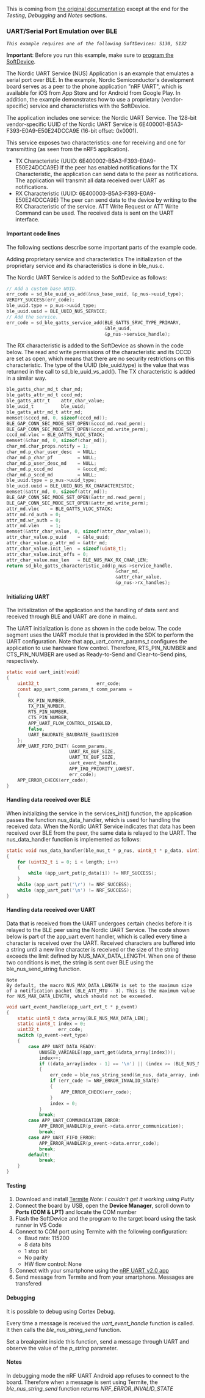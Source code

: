 This is coming from [the original documentation](http://infocenter.nordicsemi.com/topic/com.nordic.infocenter.sdk5.v12.3.0/ble_sdk_app_nus_eval.html?cp=4_0_7_4_2_2_19) except at the end for the *Testing*, *Debugging* and *Notes* sections.


### UART/Serial Port Emulation over BLE
*`This example requires one of the following SoftDevices: S130, S132`*

**Important**: Before you run this example, make sure to [program the SoftDevice](http://infocenter.nordicsemi.com/topic/com.nordic.infocenter.sdk5.v12.3.0/getting_started_softdevice.html#getting_started_sd).

The Nordic UART Service (NUS) Application is an example that emulates a serial port over BLE. In the example, Nordic Semiconductor's development board serves as a peer to the phone application "nRF UART", which is available for iOS from App Store and for Android from Google Play. In addition, the example demonstrates how to use a proprietary (vendor-specific) service and characteristics with the SoftDevice.

The application includes one service: the Nordic UART Service. The 128-bit vendor-specific UUID of the Nordic UART Service is 6E400001-B5A3-F393-E0A9-E50E24DCCA9E (16-bit offset: 0x0001).

This service exposes two characteristics: one for receiving and one for transmitting (as seen from the nRF5 application).

- TX Characteristic (UUID: 6E400002-B5A3-F393-E0A9-E50E24DCCA9E)
If the peer has enabled notifications for the TX Characteristic, the application can send data to the peer as notifications. The application will transmit all data received over UART as notifications.
- RX Characteristic (UUID: 6E400003-B5A3-F393-E0A9-E50E24DCCA9E)
The peer can send data to the device by writing to the RX Characteristic of the service. ATT Write Request or ATT Write Command can be used. The received data is sent on the UART interface.

#### Important code lines

The following sections describe some important parts of the example code.

Adding proprietary service and characteristics
The initialization of the proprietary service and its characteristics is done in ble_nus.c.

The Nordic UART Service is added to the SoftDevice as follows:

```c
// Add a custom base UUID.
err_code = sd_ble_uuid_vs_add(&nus_base_uuid, &p_nus->uuid_type);
VERIFY_SUCCESS(err_code);
ble_uuid.type = p_nus->uuid_type;
ble_uuid.uuid = BLE_UUID_NUS_SERVICE;
// Add the service.
err_code = sd_ble_gatts_service_add(BLE_GATTS_SRVC_TYPE_PRIMARY,
                                    &ble_uuid,
                                    &p_nus->service_handle);
```
The RX characteristic is added to the SoftDevice as shown in the code below. The read and write permissions of the characteristic and its CCCD are set as open, which means that there are no security restrictions on this characteristic. The type of the UUID (ble_uuid.type) is the value that was returned in the call to sd_ble_uuid_vs_add(). The TX characteristic is added in a similar way.

```c
ble_gatts_char_md_t char_md;
ble_gatts_attr_md_t cccd_md;
ble_gatts_attr_t    attr_char_value;
ble_uuid_t          ble_uuid;
ble_gatts_attr_md_t attr_md;
memset(&cccd_md, 0, sizeof(cccd_md));
BLE_GAP_CONN_SEC_MODE_SET_OPEN(&cccd_md.read_perm);
BLE_GAP_CONN_SEC_MODE_SET_OPEN(&cccd_md.write_perm);
cccd_md.vloc = BLE_GATTS_VLOC_STACK;
memset(&char_md, 0, sizeof(char_md));
char_md.char_props.notify = 1;
char_md.p_char_user_desc  = NULL;
char_md.p_char_pf         = NULL;
char_md.p_user_desc_md    = NULL;
char_md.p_cccd_md         = &cccd_md;
char_md.p_sccd_md         = NULL;
ble_uuid.type = p_nus->uuid_type;
ble_uuid.uuid = BLE_UUID_NUS_RX_CHARACTERISTIC;
memset(&attr_md, 0, sizeof(attr_md));
BLE_GAP_CONN_SEC_MODE_SET_OPEN(&attr_md.read_perm);
BLE_GAP_CONN_SEC_MODE_SET_OPEN(&attr_md.write_perm);
attr_md.vloc    = BLE_GATTS_VLOC_STACK;
attr_md.rd_auth = 0;
attr_md.wr_auth = 0;
attr_md.vlen    = 1;
memset(&attr_char_value, 0, sizeof(attr_char_value));
attr_char_value.p_uuid    = &ble_uuid;
attr_char_value.p_attr_md = &attr_md;
attr_char_value.init_len  = sizeof(uint8_t);
attr_char_value.init_offs = 0;
attr_char_value.max_len   = BLE_NUS_MAX_RX_CHAR_LEN;
return sd_ble_gatts_characteristic_add(p_nus->service_handle,
                                        &char_md,
                                        &attr_char_value,
                                        &p_nus->rx_handles);
```

#### Initializing UART

The initialization of the application and the handling of data sent and received through BLE and UART are done in main.c.

The UART initialization is done as shown in the code below. The code segment uses the UART module that is provided in the SDK to perform the UART configuration. Note that app_uart_comm_params_t configures the application to use hardware flow control. Therefore, RTS_PIN_NUMBER and CTS_PIN_NUMBER are used as Ready-to-Send and Clear-to-Send pins, respectively.

```c
static void uart_init(void)
{
    uint32_t                     err_code;
    const app_uart_comm_params_t comm_params =
    {
        RX_PIN_NUMBER,
        TX_PIN_NUMBER,
        RTS_PIN_NUMBER,
        CTS_PIN_NUMBER,
        APP_UART_FLOW_CONTROL_DISABLED,
        false,
        UART_BAUDRATE_BAUDRATE_Baud115200
    };
    APP_UART_FIFO_INIT( &comm_params,
                       UART_RX_BUF_SIZE,
                       UART_TX_BUF_SIZE,
                       uart_event_handle,
                       APP_IRQ_PRIORITY_LOWEST,
                       err_code);
    APP_ERROR_CHECK(err_code);
}
```
#### Handling data received over BLE

When initializing the service in the services_init() function, the application passes the function nus_data_handler, which is used for handling the received data. When the Nordic UART Service indicates that data has been received over BLE from the peer, the same data is relayed to the UART. The nus_data_handler function is implemented as follows:

```c
static void nus_data_handler(ble_nus_t * p_nus, uint8_t * p_data, uint16_t length)
{
    for (uint32_t i = 0; i < length; i++)
    {
        while (app_uart_put(p_data[i]) != NRF_SUCCESS);
    }
    while (app_uart_put('\r') != NRF_SUCCESS);
    while (app_uart_put('\n') != NRF_SUCCESS);
}
```

#### Handling data received over UART
Data that is received from the UART undergoes certain checks before it is relayed to the BLE peer using the Nordic UART Service. The code shown below is part of the app_uart event handler, which is called every time a character is received over the UART. Received characters are buffered into a string until a new line character is received or the size of the string exceeds the limit defined by NUS_MAX_DATA_LENGTH. When one of these two conditions is met, the string is sent over BLE using the ble_nus_send_string function.

```
Note
By default, the macro NUS_MAX_DATA_LENGTH is set to the maximum size of a notification packet (BLE_ATT_MTU - 3). This is the maximum value for NUS_MAX_DATA_LENGTH, which should not be exceeded.
```

```c
void uart_event_handle(app_uart_evt_t * p_event)
{
    static uint8_t data_array[BLE_NUS_MAX_DATA_LEN];
    static uint8_t index = 0;
    uint32_t       err_code;
    switch (p_event->evt_type)
    {
        case APP_UART_DATA_READY:
            UNUSED_VARIABLE(app_uart_get(&data_array[index]));
            index++;
            if ((data_array[index - 1] == '\n') || (index >= (BLE_NUS_MAX_DATA_LEN)))
            {
                err_code = ble_nus_string_send(&m_nus, data_array, index);
                if (err_code != NRF_ERROR_INVALID_STATE)
                {
                    APP_ERROR_CHECK(err_code);
                }
                index = 0;
            }
            break;
        case APP_UART_COMMUNICATION_ERROR:
            APP_ERROR_HANDLER(p_event->data.error_communication);
            break;
        case APP_UART_FIFO_ERROR:
            APP_ERROR_HANDLER(p_event->data.error_code);
            break;
        default:
            break;
    }
}
```


#### Testing

1) Download and install [Termite](https://www.compuphase.com/software_termite.htm)
*Note: I couldn't get it working using Putty*
2) Connect the board by USB, open the **Device Manager**, scroll down to **Ports (COM & LPT)** and locate the COM number
3) Flash the SoftDevice and the program to the target board using the task runner in VS Code
4) Connect to COM port using Termite with the following configuration:
   - Baud rate: 115200
   - 8 data bits
   - 1 stop bit
   - No parity
   - HW flow control: None
5) Connect with your smartphone using the [nRF UART v2.0 app](https://play.google.com/store/apps/details?id=com.nordicsemi.nrfUARTv2)
6) Send message from Termite and from your smartphone. Messages are transfered

#### Debugging

It is possible to debug using Cortex Debug.

Every time a message is received the *uart_event_handle* function is called.
It then calls the *ble_nus_string_send* function. 

Set  a breakpoint inside this function, send a message through UART and observe the value of the *p_string* parameter.

#### Notes

In debugging mode the nRF UART Android app refuses to connect to the board. Therefore when a message is sent using Termite, the *ble_nus_string_send* function returns *NRF_ERROR_INVALID_STATE*
